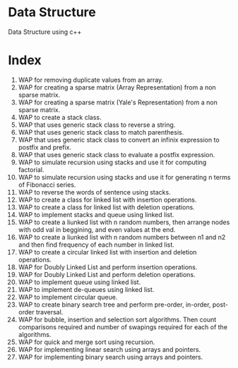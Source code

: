 # Data Structure
Data Structure using c++

# Index

01. WAP for removing duplicate values from an array.
02. WAP for creating a sparse matrix (Array Representation) from a non sparse matrix.
03. WAP for creating a sparse matrix (Yale's Representation) from a non sparse matrix.
04. WAP to create a stack class.
05. WAP that uses generic stack class to reverse a string.
06. WAP that uses generic stack class to match parenthesis.
07. WAP that uses generic stack class to convert an infinix expression to postfix and prefix.
08. WAP that uses generic stack class to evaluate a postfix expression.
09. WAP to simulate recursion using stacks and use it for computing factorial.
10. WAP to simulate recursion using stacks and use it for generating n terms of Fibonacci series.
11. WAP to reverse the words of sentence using stacks.
12. WAP to create a class for linked list with insertion operations.
13. WAP to create a class for linked list with deletion operations.
14. WAP to implement stacks and queue using linked list.
15. WAP to create a liunked list with n random numbers, then arrange nodes with odd val in beggining, and even values at the end.
16. WAP to create a liunked list with n random numbers between n1 and n2 and then find frequency of each number in linked list.
17. WAP to create a circular linked list with insertion and deletion operations.
18. WAP for Doubly Linked List and perform insertion operations.
19. WAP for Doubly Linked List and perform deletion operations.
20. WAP to implement queue using linked list.
21. WAP to implement de-queues using linked list.
22. WAP to implement circular queue.
23. WAP to create binary search tree and perform pre-order, in-order, post-order traversal.
24. WAP for bubble, insertion and selection sort algorithms. Then count comparisons required and number of swapings required for each of the algorithms.
25. WAP for quick and merge sort using recursion.
26. WAP for implementing linear search using arrays and pointers.
27. WAP for implementing binary search using arrays and pointers.